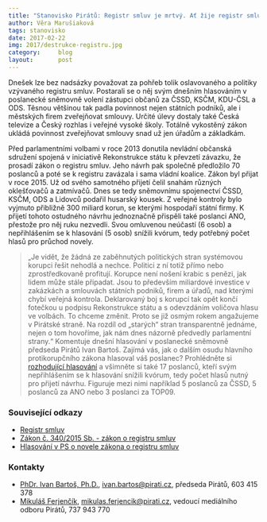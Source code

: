 ```yaml
---
title: "Stanovisko Pirátů: Registr smluv je mrtvý. Ať žije registr smluv! Sněmovna dnes pohřbila hlavní protikorupční zákon"
author: Věra Marušiaková
tags: stanovisko
date: 2017-02-22
img: 2017/destrukce-registru.jpg
category:     blog
layout:       post
---
```


Dnešek lze bez nadsázky považovat za pohřeb tolik oslavovaného a politiky vzývaného registru smluv. Postarali se o něj svým dnešním hlasováním v poslanecké sněmovně volení zástupci občanů za ČSSD, KSČM, KDU-ČSL a ODS. Těsnou většinou tak padla povinnost nejen státních podniků, ale i městských firem zveřejňovat smlouvy. Určité úlevy dostaly také Česká televize a Český rozhlas i veřejné vysoké školy. Totálně vykostěný zákon ukládá povinnost zveřejňovat smlouvy snad už jen úřadům a základkám.

Před parlamentními volbami v roce 2013 donutila nevládní občanská sdružení spojená v iniciativě Rekonstrukce státu k převzetí závazku, že prosadí zákon o registru smluv. Jeho návrh pak společně předložilo 70 poslanců a poté se k registru zavázala i sama vládní koalice. Zákon byl přijat v roce 2015. Už od svého samotného přijetí čelil snahám různých oklešťovačů a zatmívačů. Dnes se tedy sněmovnímu spojenectví ČSSD, KSČM, ODS a Lidovců podařil husarský kousek. Z veřejné kontroly bylo vyjmuto přibližně 300 miliard korun, se kterými hospodaří státní firmy. K přijetí tohoto ostudného návrhu jednoznačně přispěli také poslanci ANO, přestože pro něj ruku nezvedli. Svou omluvenou neúčastí (6 osob) a nepřihlášením se k hlasování (5 osob) snížili kvórum, tedy potřebný počet hlasů pro průchod novely.

> „Je vidět, že žádná ze zaběhnutých politických stran systémovou korupci řešit nehodlá a nechce. Politici z ní totiž přímo nebo zprostředkovaně profitují. Korupce není nošení krabic s penězi, jak lidem může stále připadat. Jsou to především miliardové investice v zakázkách a smlouvách státních podniků, firem a úřadů, nad kterými chybí veřejná kontrola. Deklarovaný boj s korupcí tak opět končí fotečkou u podpisu Rekonstrukce státu a s odevzdáním voličova hlasu ve volbách. To chceme změnit. Proto se již osmým rokem angažujeme v Pirátské straně. Na rozdíl od „starých“ stran transparentně jednáme, nejen o tom hovoříme, jak nám dnes názorně předvedly parlamentní strany.“ Komentuje dnešní hlasování v poslanecké sněmovně předseda Pirátů Ivan Bartoš.
Zajímá vás, jak o dalším osudu hlavního protikorupčního zákona hlasoval váš poslanec? Prohlédněte si [rozhodující hlasování](http://www.psp.cz/sqw/hlasy.sqw?g=65423&l=cz) a všimněte si také 17 poslanců, kteří svým nepřihlášením se k hlasování snížili kvórum, tedy počet hlasů nutný pro přijetí návrhu. Figuruje mezi nimi například 5 poslanců za ČSSD, 5 poslanců za ANO nebo 3 poslanci za TOP09.

### Související odkazy

* [Registr smluv](http://www.mvcr.cz/clanek/registr-smluv.aspx)
* [Zákon č. 340/2015 Sb. - zákon o registru smluv](https://www.zakonyprolidi.cz/cs/2015-340)
* [Hlasování v PS o novele zákona o registru smluv](http://www.psp.cz/sqw/hlasy.sqw?g=65423&l=cz)

### Kontakty

* [PhDr. Ivan Bartoš, Ph.D.](https://www.pirati.cz/lide/ivan_bartos), [ivan.bartos@pirati.cz](ivan.bartos@pirati.cz), předseda Pirátů, 603 415 378
* [Mikuláš Ferjenčík](https://www.pirati.cz/lide/mikulas_ferjencik), [mikulas.ferjencik@pirati.cz](mikulas.ferjencik@pirati.cz), vedoucí mediálního odboru Pirátů, 737 943 770
